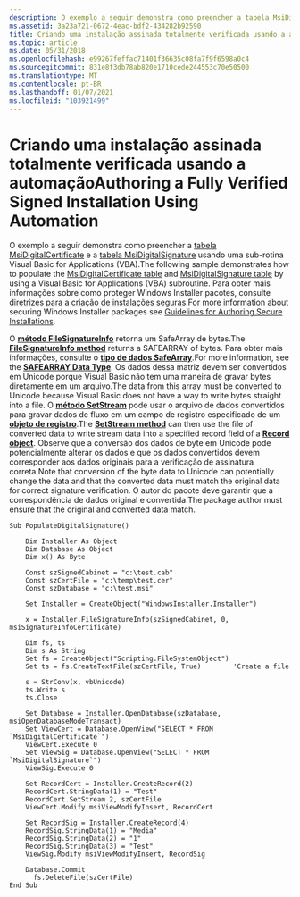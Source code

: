 ```yaml
---
description: O exemplo a seguir demonstra como preencher a tabela MsiDigitalCertificate e a tabela MsiDigitalSignature usando uma sub-rotina Visual Basic for Applications (VBA).
ms.assetid: 3a23a721-0672-4eac-bdf2-434282b92590
title: Criando uma instalação assinada totalmente verificada usando a automação
ms.topic: article
ms.date: 05/31/2018
ms.openlocfilehash: e99267feffac71401f36635c08fa7f9f6598a0c4
ms.sourcegitcommit: 831e8f3db78ab820e1710cede244553c70e50500
ms.translationtype: MT
ms.contentlocale: pt-BR
ms.lasthandoff: 01/07/2021
ms.locfileid: "103921499"
---
```

# <a name="authoring-a-fully-verified-signed-installation-using-automation"></a><span data-ttu-id="2fd8a-103">Criando uma instalação assinada totalmente verificada usando a automação</span><span class="sxs-lookup"><span data-stu-id="2fd8a-103">Authoring a Fully Verified Signed Installation Using Automation</span></span>

<span data-ttu-id="2fd8a-104">O exemplo a seguir demonstra como preencher a [tabela MsiDigitalCertificate](msidigitalcertificate-table.md) e a [tabela MsiDigitalSignature](msidigitalsignature-table.md) usando uma sub-rotina Visual Basic for Applications (VBA).</span><span class="sxs-lookup"><span data-stu-id="2fd8a-104">The following sample demonstrates how to populate the [MsiDigitalCertificate table](msidigitalcertificate-table.md) and [MsiDigitalSignature table](msidigitalsignature-table.md) by using a Visual Basic for Applications (VBA) subroutine.</span></span> <span data-ttu-id="2fd8a-105">Para obter mais informações sobre como proteger Windows Installer pacotes, consulte [diretrizes para a criação de instalações seguras](guidelines-for-authoring-secure-installations.md).</span><span class="sxs-lookup"><span data-stu-id="2fd8a-105">For more information about securing Windows Installer packages see [Guidelines for Authoring Secure Installations](guidelines-for-authoring-secure-installations.md).</span></span>

<span data-ttu-id="2fd8a-106">O [**método FileSignatureInfo**](installer-filesignatureinfo.md) retorna um SafeArray de bytes.</span><span class="sxs-lookup"><span data-stu-id="2fd8a-106">The [**FileSignatureInfo method**](installer-filesignatureinfo.md) returns a SAFEARRAY of bytes.</span></span> <span data-ttu-id="2fd8a-107">Para obter mais informações, consulte o [**tipo de dados SafeArray**](/windows/win32/api/oaidl/ns-oaidl-safearray).</span><span class="sxs-lookup"><span data-stu-id="2fd8a-107">For more information, see the [**SAFEARRAY Data Type**](/windows/win32/api/oaidl/ns-oaidl-safearray).</span></span> <span data-ttu-id="2fd8a-108">Os dados dessa matriz devem ser convertidos em Unicode porque Visual Basic não tem uma maneira de gravar bytes diretamente em um arquivo.</span><span class="sxs-lookup"><span data-stu-id="2fd8a-108">The data from this array must be converted to Unicode because Visual Basic does not have a way to write bytes straight into a file.</span></span> <span data-ttu-id="2fd8a-109">O [**método SetStream**](record-setstream.md) pode usar o arquivo de dados convertidos para gravar dados de fluxo em um campo de registro especificado de um [**objeto de registro**](record-object.md).</span><span class="sxs-lookup"><span data-stu-id="2fd8a-109">The [**SetStream method**](record-setstream.md) can then use the file of converted data to write stream data into a specified record field of a [**Record object**](record-object.md).</span></span> <span data-ttu-id="2fd8a-110">Observe que a conversão dos dados de byte em Unicode pode potencialmente alterar os dados e que os dados convertidos devem corresponder aos dados originais para a verificação de assinatura correta.</span><span class="sxs-lookup"><span data-stu-id="2fd8a-110">Note that conversion of the byte data to Unicode can potentially change the data and that the converted data must match the original data for correct signature verification.</span></span> <span data-ttu-id="2fd8a-111">O autor do pacote deve garantir que a correspondência de dados original e convertida.</span><span class="sxs-lookup"><span data-stu-id="2fd8a-111">The package author must ensure that the original and converted data match.</span></span>


```VB
Sub PopulateDigitalSignature()

    Dim Installer As Object
    Dim Database As Object
    Dim x() As Byte
    
    Const szSignedCabinet = "c:\test.cab"
    Const szCertFile = "c:\temp\test.cer"
    Const szDatabase = "c:\test.msi"
        
    Set Installer = CreateObject("WindowsInstaller.Installer")
    
    x = Installer.FileSignatureInfo(szSignedCabinet, 0, msiSignatureInfoCertificate)
    
    Dim fs, ts
    Dim s As String
    Set fs = CreateObject("Scripting.FileSystemObject")
    Set ts = fs.CreateTextFile(szCertFile, True)        'Create a file
    
    s = StrConv(x, vbUnicode)
    ts.Write s
    ts.Close
        
    Set Database = Installer.OpenDatabase(szDatabase, msiOpenDatabaseModeTransact)
    Set ViewCert = Database.OpenView("SELECT * FROM `MsiDigitalCertificate`")
    ViewCert.Execute 0
    Set ViewSig = Database.OpenView("SELECT * FROM `MsiDigitalSignature`")
    ViewSig.Execute 0
    
    Set RecordCert = Installer.CreateRecord(2)
    RecordCert.StringData(1) = "Test"
    RecordCert.SetStream 2, szCertFile
    ViewCert.Modify msiViewModifyInsert, RecordCert
    
    Set RecordSig = Installer.CreateRecord(4)
    RecordSig.StringData(1) = "Media"
    RecordSig.StringData(2) = "1"
    RecordSig.StringData(3) = "Test"
    ViewSig.Modify msiViewModifyInsert, RecordSig
    
    Database.Commit
      fs.DeleteFile(szCertFile)
End Sub
```



 

 
